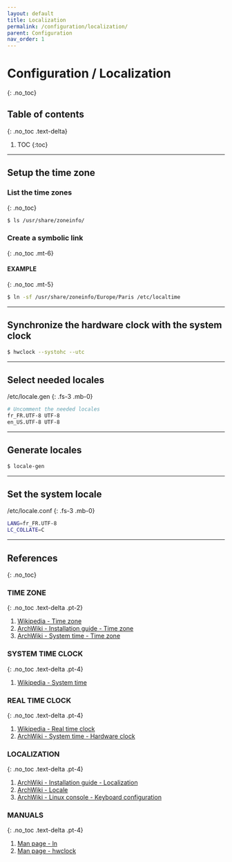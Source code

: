 ```yaml
---
layout: default
title: Localization
permalink: /configuration/localization/
parent: Configuration
nav_order: 1
---
```


# Configuration / Localization
{: .no_toc}

## Table of contents
{: .no_toc .text-delta}

1. TOC
{:toc}

---

## Setup the time zone

### List the time zones
{: .no_toc}

```bash
$ ls /usr/share/zoneinfo/
```

### Create a symbolic link
{: .no_toc .mt-6}

#### EXAMPLE
{: .no_toc .mt-5}

```bash
$ ln -sf /usr/share/zoneinfo/Europe/Paris /etc/localtime
```

---

## Synchronize the hardware clock with the system clock

```bash
$ hwclock --systohc --utc
```

---

## Select needed locales

/etc/locale.gen
{: .fs-3 .mb-0}

```bash
# Uncomment the needed locales
fr_FR.UTF-8 UTF-8
en_US.UTF-8 UTF-8
```

---

## Generate locales

```bash
$ locale-gen
```

---

## Set the system locale

/etc/locale.conf
{: .fs-3 .mb-0}

```bash
LANG=fr_FR.UTF-8
LC_COLLATE=C
```

---

## References
{: .no_toc}

### TIME ZONE
{: .no_toc .text-delta .pt-2}

1. [Wikipedia - Time zone](https://en.wikipedia.org/wiki/Time_zone)
1. [ArchWiki - Installation guide - Time zone](https://wiki.archlinux.org/index.php/Installation_guide#Time_zone)
1. [ArchWiki - System time - Time zone](https://wiki.archlinux.org/index.php/System_time#Time_zone)

### SYSTEM TIME CLOCK
{: .no_toc .text-delta .pt-4}

1. [Wikipedia - System time](https://en.wikipedia.org/wiki/System_time)

### REAL TIME CLOCK
{: .no_toc .text-delta .pt-4}

1. [Wikipedia - Real time clock](https://en.wikipedia.org/wiki/Real-time_clock)
1. [ArchWiki - System time - Hardware clock](https://wiki.archlinux.org/index.php/System_time#Hardware_clock)

### LOCALIZATION
{: .no_toc .text-delta .pt-4}

1. [ArchWiki - Installation guide - Localization](https://wiki.archlinux.org/index.php/Installation_guide#Localization)
1. [ArchWiki - Locale](https://wiki.archlinux.org/index.php/Locale)
1. [ArchWiki - Linux console - Keyboard configuration](https://wiki.archlinux.org/index.php/Linux_console/Keyboard_configuration)

### MANUALS
{: .no_toc .text-delta .pt-4}

1. [Man page - ln](https://jlk.fjfi.cvut.cz/arch/manpages/man/core/coreutils/ln.1.en)
1. [Man page - hwclock](https://jlk.fjfi.cvut.cz/arch/manpages/man/hwclock.8)
